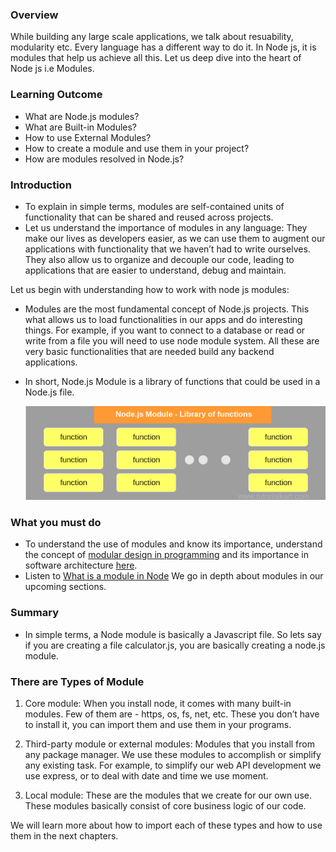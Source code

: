 ### Overview
While building any large scale applications, we talk about resuability, modularity etc. Every language has a different way to do it. In Node js, it is modules that help us achieve all this. Let us deep dive into the heart of Node js i.e Modules.

### Learning Outcome
- What are Node.js modules?
- What are Built-in Modules?
- How to use External Modules?
- How to create a module and use them in your project?
- How are modules resolved in Node.js?


### Introduction
- To explain in simple terms, modules are self-contained units of functionality that can be shared and reused across projects. 
- Let us understand the importance of modules in any language: They make our lives as developers easier, as we can use them to augment our applications with functionality that we haven’t had to write ourselves. They also allow us to organize and decouple our code, leading to applications that are easier to understand, debug and maintain. 

Let us begin with understanding how to work with node js modules:
- Modules are the most fundamental concept of Node.js projects. This what allows us to load functionalities in our apps and do interesting things. For example, if you want to connect to a database or read or write from a file you will need to use node module system. All these are very basic functionalities that are needed build any backend applications.
- In short, Node.js Module is a library of functions that could be used in a Node.js file.

     ![](./images/nodejs-module.png)

   
### What you must do
- To understand the use of modules and know its importance, understand the concept of [modular design in programming](https://www.youtube.com/watch?v=j_XyeWg_3EE&t=317s) and its importance in software architecture [here](https://www.coursera.org/lecture/software-processes/software-design-modularity-xH6BK).
- Listen to [What is a module in Node](https://www.youtube.com/watch?v=9Amxzvq5LY8&list=PLTjRvDozrdlydy3uUBWZlLUTNpJSGGCEm&index=8&t=0s)
We go in depth about modules in our upcoming sections.


### Summary
- In simple terms, a Node module is basically a Javascript file. So lets say if you are creating a file calculator.js, you are basically creating a node.js module. 

### There are Types of Module

1. Core module: When you install node, it comes with many built-in modules. Few of them are - https, os, fs, net, etc.
These you don’t have to install it, you can import them and use them in your programs. 

2. Third-party module or external modules: Modules that you install from any package manager. We use these modules to accomplish or simplify any existing task. For example, to simplify our web API development we use express, or to deal with date and time we use moment.

3. Local module: These are the modules that we create for our own use. These modules basically consist of core business logic of our code.

We will learn more about how to import each of these types and how to use them in the next chapters.

